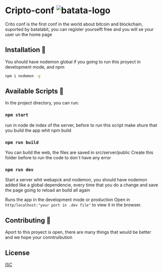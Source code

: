 
# Cripto-conf ![batata-logo](https://cript-conf.herokuapp.com/assets/batata.svg) 
Crito conf is the first conf in the world about bitcoin and blockchain, suported by batatabit, you can register yourselft free and you will se your user un the home page


## Installation :wrench:
You should have nodemon global if you going to run this proyect in development mode, and npm 

```bash
npm i nodemon -g
```

## Available Scripts :file_folder:

In the project directory, you can run:

### `npm start`
run in node de index of the server, before to run this script make shure that you build the app whit npm build

### `npm run build`
You can build the web, the files are saved in src/server/public
Create this folder before to run the code to don`t have any error

### `npm run dev`
Start a server whit webapck and nodemon, you should have nodemon added like a global dependencie, every time that you do a change and save the page going to reload an build all again

Runs the app in the development mode or production
Open in `http/localhost:"your port in .dev file"` to view it in the browser.

## Contributing :busts_in_silhouette:
Aport to this proyect is open, there are many things that would be better and we hope your conntruibution

## License
[ISC](https://opensource.org/licenses/ISC)
